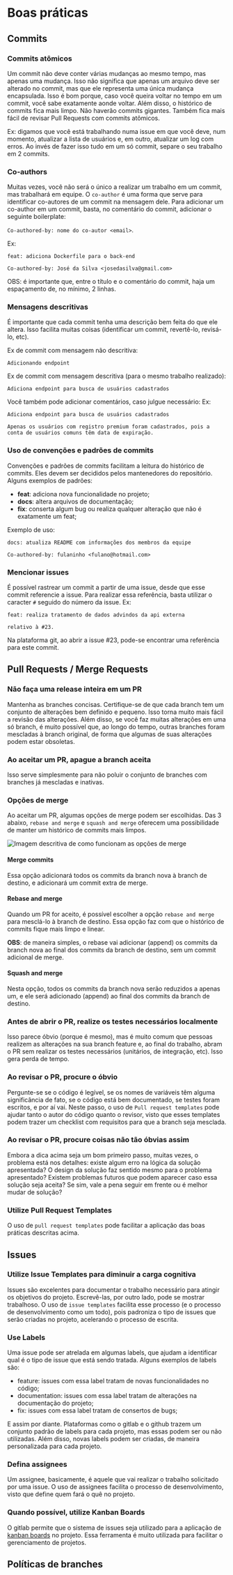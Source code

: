 # Boas práticas

## Commits

### Commits atômicos

Um commit não deve conter várias mudanças ao mesmo tempo, mas apenas uma mudança. Isso não significa que apenas um arquivo deve ser alterado no commit, mas que ele representa uma única mudança encapsulada. Isso é bom porque, caso você queira voltar no tempo em um commit, você sabe exatamente aonde voltar. Além disso, o histórico de commits fica mais limpo. Não haverão commits gigantes. Também fica mais fácil de revisar Pull Requests com commits atômicos.

Ex: digamos que você está trabalhando numa issue em que você deve, num momento, atualizar a lista de usuários e, em outro, atualizar um log com erros. Ao invés de fazer isso tudo em um só commit, separe o seu trabalho em 2 commits.

### Co-authors

Muitas vezes, você não será o único a realizar um trabalho em um commit, mas trabalhará em equipe. O `co-author` é uma forma que serve para identificar co-autores de um commit na mensagem dele. Para adicionar um co-author em um commit, basta, no comentário do commit, adicionar o seguinte boilerplate:

`Co-authored-by: nome do co-autor <email>`.

Ex:

```
feat: adiciona Dockerfile para o back-end

Co-authored-by: José da Silva <josedasilva@gmail.com>
```

OBS: é importante que, entre o título e o comentário do commit, haja um espaçamento de, no mínimo, 2 linhas. 

### Mensagens descritivas

É importante que cada commit tenha uma descrição bem feita do que ele altera. Isso facilita muitas coisas (identificar um commit, revertê-lo, revisá-lo, etc).

Ex de commit com mensagem não descritiva:

```
Adicionando endpoint 
```

Ex de commit com mensagem descritiva (para o mesmo trabalho realizado):

```
Adiciona endpoint para busca de usuários cadastrados
```

Você também pode adicionar comentários, caso julgue necessário:
Ex:

```
Adiciona endpoint para busca de usuários cadastrados

Apenas os usuários com registro premium foram cadastrados, pois a conta de usuários comuns têm data de expiração.
```

### Uso de convenções e padrões de commits

Convenções e padrões de commits facilitam a leitura do histórico de commits. Eles devem ser decididos pelos mantenedores do repositório. Alguns exemplos de padrões: 

- **feat**: adiciona nova funcionalidade no projeto;
- **docs**: altera arquivos de documentação;
- **fix**: conserta algum bug ou realiza qualquer alteração que não é exatamente um feat;

Exemplo de uso:

```
docs: atualiza README com informações dos membros da equipe

Co-authored-by: fulaninho <fulano@hotmail.com>
```

### Mencionar issues

É possível rastrear um commit a partir de uma issue, desde que esse commit referencie a issue. Para realizar essa referência, basta utilizar o caracter `#` seguido do número da issue.
Ex:

```
feat: realiza tratamento de dados advindos da api externa

relativo à #23.
```

Na plataforma git, ao abrir a issue #23, pode-se encontrar uma referência para este commit.

## Pull Requests / Merge Requests

### Não faça uma release inteira em um PR

Mantenha as branches concisas. Certifique-se de que cada branch tem um conjunto de alterações bem definido e pequeno. Isso torna muito mais fácil a revisão das alterações. Além disso, se você faz muitas alterações em uma só branch, é muito possível que, ao longo do tempo, outras branches foram mescladas à branch original, de forma que algumas de suas alterações podem estar obsoletas.

### Ao aceitar um PR, apague a branch aceita

Isso serve simplesmente para não poluir o conjunto de branches com branches já mescladas e inativas.

### Opções de merge

Ao aceitar um PR, algumas opções de merge podem ser escolhidas. Das 3 abaixo, `rebase and merge` e `squash and merge` oferecem uma possibilidade de manter um histórico de commits mais limpos.

![Imagem descritiva de como funcionam as opções de merge](./images/merge.png)

#### Merge commits

Essa opção adicionará todos os commits da branch nova à branch de destino, e adicionará um commit extra de merge.

#### Rebase and merge

Quando um PR for aceito, é possível escolher a opção `rebase and merge` para mesclá-lo à branch de destino. Essa opção faz com que o histórico de commits fique mais limpo e linear.

**OBS**: de maneira simples, o rebase vai adicionar (append) os commits da branch nova ao final dos commits da branch de destino, sem um commit adicional de merge. 

#### Squash and merge

Nesta opção, todos os commits da branch nova serão reduzidos a apenas um, e ele será adicionado (append) ao final dos commits da branch de destino. 

### Antes de abrir o PR, realize os testes necessários localmente

Isso parece óbvio (porque é mesmo), mas é muito comum que pessoas realizem as alterações na sua branch feature e, ao final do trabalho, abram o PR sem realizar os testes necessários (unitários, de integração, etc). Isso gera perda de tempo. 

### Ao revisar o PR, procure o óbvio

Pergunte-se se o código é legível, se os nomes de variáveis têm alguma significância de fato, se o código está bem documentado, se testes foram escritos, e por aí vai. Neste passo, o uso de `Pull request templates` pode ajudar tanto o autor do código quanto o revisor, visto que esses templates podem trazer um checklist com requisitos para que a branch seja mesclada.

### Ao revisar o PR, procure coisas não tão óbvias assim

Embora a dica acima seja um bom primeiro passo, muitas vezes, o problema está nos detalhes: existe algum erro na lógica da solução apresentada? O design da solução faz sentido mesmo para o problema apresentado? Existem problemas futuros que podem aparecer caso essa solução seja aceita? Se sim, vale a pena seguir em frente ou é melhor mudar de solução? 

### Utilize Pull Request Templates

O uso de `pull request templates` pode facilitar a aplicação das boas práticas descritas acima. 

## Issues

### Utilize Issue Templates para diminuir a carga cognitiva

Issues são excelentes para documentar o trabalho necessário para atingir os objetivos do projeto. Escrevê-las, por outro lado, pode se mostrar trabalhoso. O uso de `issue templates` facilita esse processo (e o processo de desenvolvimento como um todo), pois padroniza o tipo de issues que serão criadas no projeto, acelerando o processo de escrita. 

### Use Labels

Uma issue pode ser atrelada em algumas labels, que ajudam a identificar qual é o tipo de issue que está sendo tratada. Alguns exemplos de labels são:

- feature: issues com essa label tratam de novas funcionalidades no código;
- documentation: issues com essa label tratam de alterações na documentação do projeto;
- fix: issues com essa label tratam de consertos de bugs;

E assim por diante. Plataformas como o gitlab e o github trazem um conjunto padrão de labels para cada projeto, mas essas podem ser ou não utilizadas. Além disso, novas labels podem ser criadas, de maneira personalizada para cada projeto.

### Defina assignees

Um assignee, basicamente, é aquele que vai realizar o trabalho solicitado por uma issue. O uso de assignees facilita o processo de desenvolvimento, visto que define quem fará o quê no projeto.

### Quando possível, utilize Kanban Boards

O gitlab permite que o sistema de issues seja utilizado para a aplicação de [kanban boards](https://www.atlassian.com/agile/kanban/boards) no projeto. Essa ferramenta é muito utilizada para facilitar o gerenciamento de projetos.

## Políticas de branches
